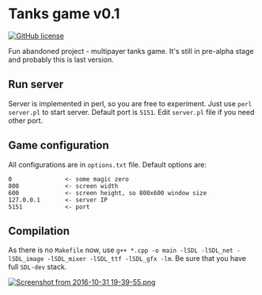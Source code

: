 # Tanks game v0.1

[![GitHub license](https://img.shields.io/github/license/mashape/apistatus.svg)](https://github.com/sheirys/tankai-praktika/blob/master/LICENSE.md)

Fun abandoned project - multipayer tanks game. It's still in pre-alpha stage and probably this is last version.

## Run server
Server is implemented in perl, so you are free to experiment. Just use `perl server.pl` to start server. Default port is `5151`. Edit `server.pl` file if you need other port.

## Game configuration
All configurations are in `options.txt` file. Default options are:

    0               <- some magic zero
    800             <- screen width
    600             <- screen height, so 800x600 window size
    127.0.0.1       <- server IP
    5151            <- port

## Compilation
As there is no `Makefile` now, use `g++ *.cpp -o main -lSDL -lSDL_net -lSDL_image -lSDL_mixer -lSDL_ttf -lSDL_gfx -lm`. Be sure that you have full `SDL-dev` stack.

[![Screenshot from 2016-10-31 19-39-55.png](https://s14.postimg.org/86qfkc09t/Screenshot_from_2016_10_31_19_39_55.png)](https://postimg.org/image/3kubbzeql/)
